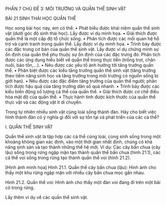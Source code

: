 PHẦN 7
CHỦ ĐỀ 3: MÔI TRƯỜNG VÀ QUẦN THỂ SINH VẬT

BÀI 21 SINH THÁI HỌC QUẦN THỂ

Học xong bài học này, em có thể:
• Phát biểu được khái niệm quần thể sinh vật (dưới góc độ sinh thái học). Lấy được ví dụ minh họa.
• Giải thích được quần thể là một cấp độ tổ chức sống.
• Phân tích được các mối quan hệ hỗ trợ và cạnh tranh trong quần thể. Lấy được ví dụ minh họa.
• Trình bày được các đặc trưng cơ bản của quần thể sinh vật. Lấy được ví dụ chứng minh sự ổn định của quần thể phụ thuộc sự ổn định của các đặc trưng đó. Phân tích được các ứng dụng hiểu biết về quần thể trong thực tiễn (trồng trọt, chăn nuôi, bảo tồn,...).
• Nêu được các yếu tố ảnh hưởng tới tăng trưởng quần thể.
• Phân biệt được các kiểu tăng trưởng quần thể sinh vật (tăng trưởng theo tiềm năng sinh học và tăng trưởng trong môi trường có nguồn sống bị giới hạn).
• Nêu được các đặc điểm tăng trưởng của quần thể người; phân tích được hậu quả của tăng trưởng dân số quá nhanh.
• Trình bày được các kiểu biến động số lượng cá thể của quần thể.
• Giải thích được cơ chế điều hòa mật độ của quần thể.
• Thực hành tính được kích thước của quần thể thực vật và các động vật ít di chuyển.

Trong tự nhiên nhiều sinh vật cùng loài sống thành đàn. Hãy cho biết việc hình thành đàn có ý nghĩa gì đối với sự tồn tại và phát triển của các cá thể?

I. QUẦN THỂ SINH VẬT

Quần thể sinh vật là tập hợp các cá thể cùng loài, cùng sinh sống trong một khoảng không gian xác định, vào một thời gian nhất định, chúng có khả năng sinh sản và tạo thành những thế hệ mới. Ví dụ: Các cây bần chua (cây lậu) sống trong rừng ngập mặn tạo thành quần thể bần chua (hình 21.1), các cá thể voi sống trong rừng tạo thành quần thể voi (hình 21.2).

[Hình ảnh minh họa]
Hình 21.1. Quần thể cây bần chua (lậu): Hình ảnh cho thấy một khu rừng ngập mặn với nhiều cây bần chua mọc gần nhau.

Hình 21.2. Quần thể voi: Hình ảnh cho thấy một đàn voi đang đi trên một bãi cỏ trong rừng.

Lấy thêm ví dụ về các quần thể sinh vật.